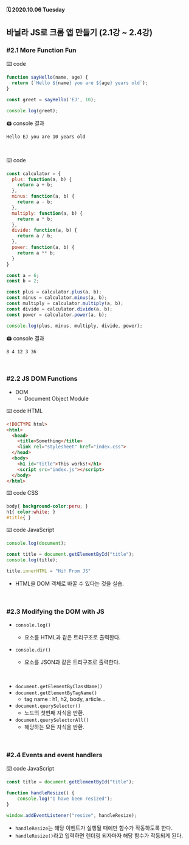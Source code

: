 #### 🗓 2020.10.06 Tuesday

## 바닐라 JS로 크롬 앱 만들기 (2.1강 ~ 2.4강)

### #2.1 More Function Fun

⌨️ code
```javascript
function sayHello(name, age) {
  return (`Hello ${name} you are ${age} years old`);
}

const greet = sayHello('EJ', 10);

console.log(greet);
```

🖨 console 결과
```
Hello EJ you are 10 years old
```

<br/>

⌨️ code
```javascript
const calculator = {
  plus: function(a, b) {
    return a + b;
  },
  minus: function(a, b) {
    return a - b;
  },
  multiply: function(a, b) {
    return a * b;
  },
  divide: function(a, b) {
    return a / b;
  },
  power: function(a, b) {
    return a ** b;
  }
}

const a = 6;
const b = 2;

const plus = calculator.plus(a, b);
const minus = calculator.minus(a, b);
const multiply = calculator.multiply(a, b);
const divide = calculator.divide(a, b);
const power = calculator.power(a, b);

console.log(plus, minus, multiply, divide, power);
```

🖨 console 결과
```
8 4 12 3 36
```

<br/>

### #2.2 JS DOM Functions
- DOM
  - Document Object Module

⌨️ code HTML
```html
<!DOCTYPE html>
<html>
  <head>
    <title>Something</title>
    <link rel="stylesheet" href="index.css">
  </head>
  <body>
    <h1 id="title">This works!</h1>
    <script src="index.js"></script>
  </body>
</html>
```

⌨️ code CSS
```css
body{ background-color:peru; }
h1{ color:white; }
#title{ }
```

⌨️ code JavaScript
```javascript
console.log(document);

const title = document.getElementById("title");
console.log(title);

title.innerHTML = "Hi! From JS"
```

- HTML을 DOM 객체로 바꿀 수 있다는 것을 실습.

<br/>

### #2.3 Modifying the DOM with JS
- `console.log()`
  - 요소를 HTML과 같은 트리구조로 출력한다.
  
- `console.dir()`
  - 요소를 JSON과 같은 트리구조로 출력한다.
  
<br/>

- `document.getElementByClassName()`
- `document.getElementByTagName()`
  - tag name : h1, h2, body, article...
- `document.querySelector()`
  - 노드의 첫번째 자식을 반환. 
- `document.querySelectorAll()`
  - 해당하는 모든 자식을 반환.

<br/>

### #2.4 Events and event handlers
⌨️ code JavaScript
```javascript
const title = document.getElementById("title");

function handleResize() {
    console.log("I have been resized");
}

window.addEventListener("resize", handleResize);
```
- `handleResize`는 해당 이벤트가 실행될 때에만 함수가 작동하도록 한다.
- `handleResize()`라고 입력하면 렌더링 되자마자 해당 함수가 작동되게 된다.

<br/>


